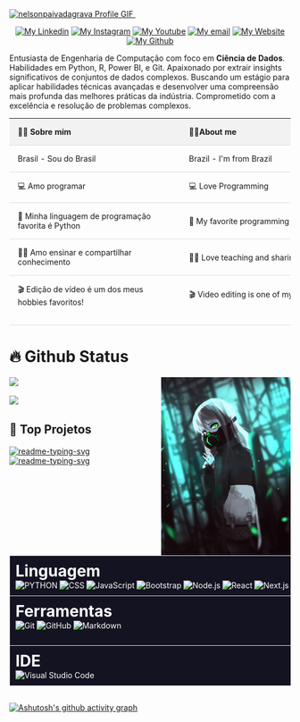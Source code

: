 <a href="https://github.com/DavidsDvm">
    <img src="./assets/Comp 1.gif" alt="nelsonpaivadagrava Profile GIF" >
</a>
⠀⠀⠀⠀⠀⠀⠀⠀⠀
<p align="center">
    <a href=""><img src="https://i.imgur.com/QPASC7j.png" alt="My Linkedin"></a>
    <a href=""><img src="https://i.imgur.com/zfFKadt.png" alt="My Instagram"></a>
    <a href=""><img src="https://i.imgur.com/qbLFelZ.png" alt="My Youtube"></a>
    <a href=""><img src="https://i.imgur.com/vuPh96E.png" alt="My email"></a>
    <a href=""><img src="https://i.imgur.com/jsNmn5r.png" alt="My Website"></a>
    <a href=""><img src="https://i.imgur.com/mnBKYGn.png" alt="My Github"></a>
</p>

Entusiasta de Engenharia de Computação com foco em **Ciência de Dados**. Habilidades em Python, R, Power BI, e Git. Apaixonado por extrair insights significativos de conjuntos de dados complexos. Buscando um estágio para aplicar habilidades técnicas avançadas e desenvolver uma compreensão mais profunda das melhores práticas da indústria. Comprometido com a excelência e resolução de problemas complexos.

<table style="width:100%; border-collapse: collapse;">
  <tr style="background-color: #f2f2f2;">
    <th style="padding: 15px; text-align: left; border-bottom: 1px solid #ddd;">👩‍💻 Sobre mim</th>
    <th style="padding: 15px; text-align: left; border-bottom: 1px solid #ddd;">👩‍💻About me</th>
  </tr>
  <tr>
    <td style="padding: 15px; text-align: left; border-bottom: 1px solid #ddd;">Brasil - Sou do Brasil</td>
    <td style="padding: 15px; text-align: left; border-bottom: 1px solid #ddd;">Brazil - I'm from Brazil</td>
  </tr>
  <tr>
    <td style="padding: 15px; text-align: left; border-bottom: 1px solid #ddd;">💻 Amo programar</td>
    <td style="padding: 15px; text-align: left; border-bottom: 1px solid #ddd;">💻 Love Programming</td>
  </tr>
  <tr>
    <td style="padding: 15px; text-align: left; border-bottom: 1px solid #ddd;">🐍 Minha linguagem de programação favorita é Python</td>
    <td style="padding: 15px; text-align: left; border-bottom: 1px solid #ddd;">🐍 My favorite programming language is Python</td>
  </tr>
  <tr>
    <td style="padding: 15px; text-align: left; border-bottom: 1px solid #ddd;">👩‍🏫 Amo ensinar e compartilhar conhecimento</td>
    <td style="padding: 15px; text-align: left; border-bottom: 1px solid #ddd;">👩‍🏫 Love teaching and sharing knowledge</td>
  </tr>
  <tr>
    <td style="padding: 15px; text-align: left; border-bottom: 1px solid #ddd;">🎬 Edição de vídeo é um dos meus hobbies favoritos!⠀⠀⠀⠀⠀⠀⠀⠀⠀⠀⠀⠀⠀⠀⠀⠀⠀⠀⠀⠀⠀⠀⠀⠀⠀⠀⠀</td>
    <td style="padding: 15px; text-align: left; border-bottom: 1px solid #ddd;">🎬 Video editing is one of my favorite hobbies!⠀⠀⠀⠀⠀⠀⠀⠀⠀⠀⠀⠀⠀⠀⠀⠀⠀⠀⠀⠀⠀⠀⠀⠀⠀⠀⠀⠀⠀⠀⠀⠀⠀⠀⠀⠀</td>
  </tr>
</table>

<h1>🔥 Github Status </h2>

<img align="right" width="46%" src="./assets/img2.png"/>

  <a href="https://github.com/Giingu"><img width="50%" src="https://github-readme-stats.vercel.app/api?username=nelsonpaivadagrava&theme=radical&title_color=74C488&text_color=A2E1B1"></a>
  
  <a href="https://github.com/Giingu"><img width="50%" src="https://github-readme-stats.vercel.app/api/top-langs/?username=nelsonpaivadagrava&langs_count=8&layout=compact&theme=radical&4&show_icons=true&title_color=74C488&text_color=A2E1B1"/></a>
  <br/>

<h2> 📘 Top Projetos</h2>

<p align="left" href="https://github.com/Giingu?tab=repositories&sort=stargazers">
    <a href="https://github.com/Enhanced-TTVDropBot"><img width="25%" src="https://denvercoder1-github-readme-stats.vercel.app/api/pin/?username=nelsonpaivadagrava&repo=nelsonpaivadagrava&hide_border=true&&title_color=74C488&icon_color=F8D866&theme=radical&show_icons=false&text_color=ffffff" alt="readme-typing-svg"></a>
  <a href="https://github.com/Enhanced-TTVDropBot"><img width="25%" src="https://denvercoder1-github-readme-stats.vercel.app/api/pin/?username=nelsonpaivadagrava&repo=nelsonpaivadagrava&hide_border=true&&title_color=74C488&icon_color=F8D866&theme=radical&show_icons=false&text_color=ffffff" alt="readme-typing-svg"></a>
</p>

##

<table style="width:100%;">
    <tr>
        <td style="background-color: #141321; border: 1px solid #ddd; padding: 10px; color: #ffffff;">
            <h1 style="margin: 0; padding: 0;">Linguagem</h1>
            <span style="white-space: nowrap;">
                <img src="https://img.shields.io/badge/-Python-ffffff?style=flat&logo=python" alt="PYTHON" style="display: inline-block;">
                <img src="https://img.shields.io/badge/-CSS-ffffff?style=flat&logo=3&logoColor=1572B6" alt="CSS" style="display: inline-block;">
                <img src="https://img.shields.io/badge/-JavaScript-ffffff?style=flat&logo=javascript" alt="JavaScript" style="display: inline-block;">
                <img src="https://img.shields.io/badge/-Bootstrap-ffffff?style=flat&logo=bootstrap&logoColor=563D7C" alt="Bootstrap" style="display: inline-block;">
                <img src="https://img.shields.io/badge/-Node.js-ffffff?style=flat&logo=node.js" alt="Node.js" style="display: inline-block;">
                <img src="https://img.shields.io/badge/-React-ffffff?style=flat&logo=react" alt="React" style="display: inline-block;">
                <img src="https://img.shields.io/badge/-Next.js-ffffff?style=flat&logo=next.js" alt="Next.js" style="display: inline-block;">
            </span>⠀⠀⠀⠀⠀⠀⠀⠀⠀⠀⠀⠀⠀
        </td>
    </tr>
    <tr>
        <td style="background-color: #141321; border: 1px solid #ddd; padding: 10px; color: #ffffff;">
            <h1 style="margin: 0; padding: 0;">Ferramentas</h1>
            <span style="white-space: nowrap;">
                <img src="https://img.shields.io/badge/-Git-ffffff?style=flat&logo=git" alt="Git" style="display: inline-block;">
                <img src="https://img.shields.io/badge/-GitHub-ffffff?style=flat&logo=github" alt="GitHub" style="display: inline-block;">
                <img src="https://img.shields.io/badge/-Markdown-ffffff?style=flat&logo=markdown" alt="Markdown" style="display: inline-block;">
            </span>⠀⠀⠀⠀⠀⠀⠀⠀⠀⠀⠀⠀⠀⠀⠀⠀⠀⠀⠀⠀⠀⠀⠀⠀⠀⠀⠀⠀⠀⠀⠀⠀⠀⠀⠀⠀⠀⠀⠀⠀⠀⠀⠀⠀⠀⠀⠀⠀⠀⠀⠀⠀⠀⠀⠀⠀
        </td>
    </tr>
    <tr>
        <td style="background-color: #141321; border: 1px solid #ddd; padding: 10px; color: #ffffff;">
            <h1 style="margin: 0; padding: 0;">IDE</h1>
            <span style="white-space: nowrap;">
                <img src="https://img.shields.io/badge/-Visual%20Studio%20Code-ffffff?style=flat&logo=visual-studio-code&logoColor=007ACC" alt="Visual Studio Code" style="display: inline-block;">
            </span>⠀⠀⠀⠀⠀⠀⠀⠀⠀⠀⠀⠀⠀⠀⠀⠀⠀⠀⠀⠀⠀⠀⠀⠀⠀⠀⠀⠀⠀⠀⠀⠀⠀⠀⠀⠀⠀⠀⠀⠀⠀⠀⠀⠀⠀⠀⠀⠀⠀⠀⠀⠀⠀⠀⠀⠀
        </td>
    </tr>
</table>


##

[![Ashutosh's github activity graph](https://github-readme-activity-graph.vercel.app/graph?username=nelsonpaivadagrava&bg_color=141321&color=15e5a6&line=74C488&area_color=A2E1B1&point=A2E1B1&area=true&hide_border=true)](https://github.com/ashutosh00710/github-readme-activity-graph)

